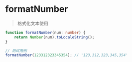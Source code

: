 # formatNumber

> 格式化文本使用

```typescript
function formatNumber(num: number) {
	return Number(num).toLocaleString();
}

// 测试用例
formatNumber(123312323345354); // '123,312,323,345,354'
```
